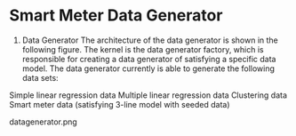 Smart Meter Data Generator
======================
1. Data Generator
The architecture of the data generator is shown in the following figure. The kernel is the data generator factory, which is responsible for creating a data generator of satisfying a specific data model. The data generator currently is able to generate the following data sets:

Simple linear regression data
Multiple linear regression data
Clustering data
Smart meter data (satisfying 3-line model with seeded data)

datagenerator.png
